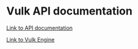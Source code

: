 # Vulk API documentation

[Link to API documentation](https://realitix.github.io/vulk-api/)

[Link to Vulk Engine](https://github.com/realitix/vulk)

